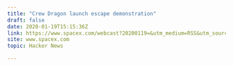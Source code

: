 ```yaml
---
title: "Crew Dragon launch escape demonstration"
draft: false
date: 2020-01-19T15:15:36Z
link: https://www.spacex.com/webcast?20200119=&utm_medium=RSS&utm_source=hune
site: www.spacex.com
topic: Hacker News  

---
```

